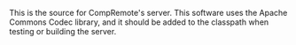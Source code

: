 This is the source for CompRemote's server.
This software uses the Apache Commons Codec library, and it should be added to the classpath when testing or building the server.
